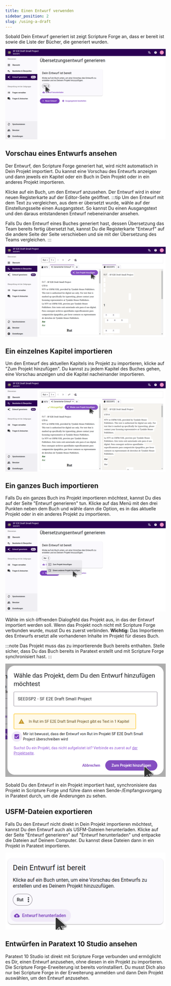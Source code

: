 ```yaml
---
title: Einen Entwurf verwenden
sidebar_position: 2
slug: /using-a-draft
---
```


Sobald Dein Entwurf generiert ist zeigt Scripture Forge an, dass er bereit ist sowie die Liste der Bücher, die generiert wurden.

![](./draft_complete.png)

## Vorschau eines Entwurfs ansehen

Der Entwurf, den Scripture Forge generiert hat, wird nicht automatisch in Dein Projekt importiert. Du kannst eine Vorschau des Entwurfs anzeigen und dann jeweils ein Kapitel oder ein Buch in Dein Projekt oder in ein anderes Projekt importieren.

Klicke auf ein Buch, um den Entwurf anzusehen. Der Entwurf wird in einer neuen Registerkarte auf der Editor-Seite geöffnet.
:::tip
Um den Entwurf mit dem Text zu vergleichen, aus dem er übersetzt wurde, wähle auf der Einstellungsseite einen Ausgangstext. So kannst Du einen Ausgangstext und den daraus entstandenen Entwurf nebeneinander ansehen.

Falls Du den Entwurf eines Buches generiert hast, dessen Übersetzung das Team bereits fertig übersetzt hat, kannst Du die Registerkarte "Entwurf" auf die andere Seite der Seite verschieben und sie mit der Übersetzung des Teams vergleichen.
:::

![](./draft_preview.png)

## Ein einzelnes Kapitel importieren

Um den Entwurf des aktuellen Kapitels ins Projekt zu importieren, klicke auf "Zum Projekt hinzufügen". Du kannst zu jedem Kapitel des Buches gehen, eine Vorschau anzeigen und die Kapitel nacheinander importieren.

![](./chapter_imported.png)

## Ein ganzes Buch importieren

Falls Du ein ganzes Buch ins Projekt importieren möchtest, kannst Du dies auf der Seite "Entwurf generieren" tun. Klicke auf das Menü mit den drei Punkten neben dem Buch und wähle dann die Option, es in das aktuelle Projekt oder in ein anderes Projekt zu importieren.

![](./import_book.png)

Wähle im sich öffnenden Dialogfeld das Projekt aus, in das der Entwurf importiert werden soll. Wenn das Projekt noch nicht mit Scripture Forge verbunden wurde, musst Du es zuerst verbinden. **Wichtig:** Das Importieren des Entwurfs ersetzt alle vorhandenen Inhalte im Projekt für dieses Buch.

:::note
Das Projekt muss das zu importierende Buch bereits enthalten. Stelle sicher, dass Du das Buch bereits in Paratext erstellt und mit Scripture Forge synchronisiert hast.
:::

![](./import_book_dialog.png)

Sobald Du den Entwurf in ein Projekt importiert hast, synchronisiere das Projekt in Scripture Forge und führe dann einen Sende-/Empfangsvorgang in Paratext durch, um die Änderungen zu sehen.

## USFM-Dateien exportieren

Falls Du den Entwurf nicht direkt in Dein Projekt importieren möchtest, kannst Du den Entwurf auch als USFM-Dateien herunterladen. Klicke auf der Seite "Entwurf generieren" auf "Entwurf herunterladen" und entpacke die Dateien auf Deinem Computer. Du kannst diese Dateien dann in ein Projekt in Paratext importieren.

![](./download_usfm.png)

## Entwürfen in Paratext 10 Studio ansehen

Paratext 10 Studio ist direkt mit Scripture Forge verbunden und ermöglicht es Dir, einen Entwurf anzusehen, ohne diesen in ein Projekt zu importieren. Die Scripture Forge-Erweiterung ist bereits vorinstalliert. Du musst Dich also nur bei Scripture Forge in der Erweiterung anmelden und dann Dein Projekt auswählen, um den Entwurf anzusehen.
